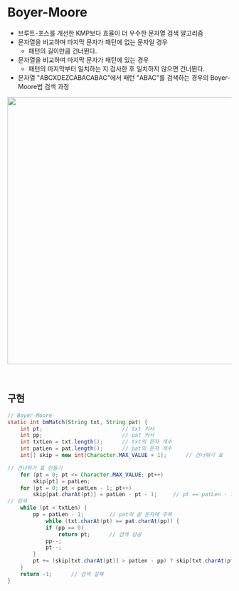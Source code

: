 # Boyer-Moore
- 브루트-포스를 개선한 KMP보다 효율이 더 우수한 문자열 검색 알고리즘
- 문자열을 비교하며 마지막 문자가 패턴에 없는 문자일 경우
    * 패턴의 길이만큼 건너뛴다.
- 문자열을 비교하며 마지막 문자가 패턴에 있는 경우 
    * 패턴의 마지막부터 일치하는 지 검사한 후 일치하지 않으면 건너뛴다.
- 문자열 "ABCXDEZCABACABAC"에서 패턴 "ABAC"를 검색하는 경우의 Boyer-Moore법 검색 과정
<p align="center"><img src = "https://github.com/khy07181/TIL/blob/master/Algorithm/img/Boyer_Moore_1.jpg" width="600px"></p>
<br>

## 구현
```java
// Boyer-Moore
static int bmMatch(String txt, String pat) {
	int pt;					        // txt 커서
	int pp;					        // pat 커서
	int txtLen = txt.length();      // txt의 문자 개수
	int patLen = pat.length();      // pat의 문자 개수
	int[] skip = new int[Character.MAX_VALUE + 1];      // 건너뛰기 표

// 건너뛰기 표 만들기
	for (pt = 0; pt <= Character.MAX_VALUE; pt++)
		skip[pt] = patLen;
	for (pt = 0; pt < patLen - 1; pt++)
		skip[pat.charAt(pt)] = patLen - pt - 1;     // pt == patLen - 1
// 검색
	while (pt < txtLen) {
		pp = patLen - 1;        // pat의 끝 문자에 주목
			while (txt.charAt(pt) == pat.charAt(pp)) {
			if (pp == 0)
				return pt;      // 검색 성공
			pp--;
			pt--;
		}
		pt += (skip[txt.charAt(pt)] > patLen - pp) ? skip[txt.charAt(pt)] : patLen - pp;
	}
	return -1;      // 검색 실패
}
```
